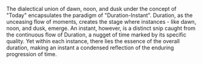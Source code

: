 
The dialectical union of dawn, noon, and dusk under the concept of "Today" encapsulates the paradigm of "Duration-Instant". Duration, as the unceasing flow of moments, creates the stage where instances - like dawn, noon, and dusk, emerge. An instant, however, is a distinct snip caught from the continuous flow of Duration, a nugget of time marked by its specific quality. Yet within each instance, there lies the essence of the overall duration, making an instant a condensed reflection of the enduring progression of time.

